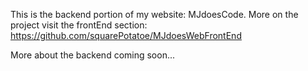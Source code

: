 This is the backend portion of my website: MJdoesCode. More on the project visit the frontEnd section: https://github.com/squarePotatoe/MJdoesWebFrontEnd

More about the backend coming soon...
